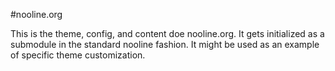 #nooline.org

This is the theme, config, and content doe nooline.org.  It gets initialized as 
a submodule in the standard nooline fashion.  It might be used as an example
of specific theme customization.

